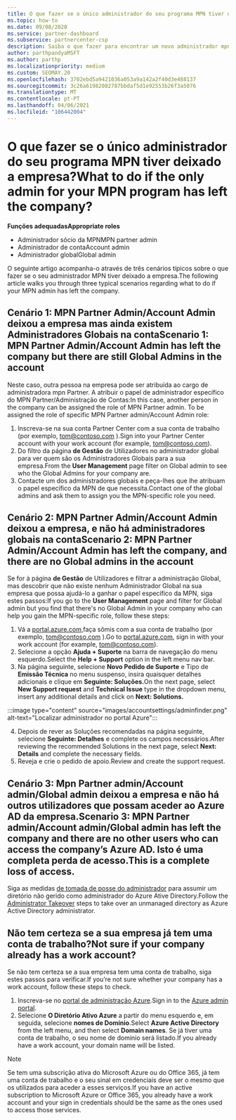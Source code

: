 ```yaml
---
title: O que fazer se o único administrador do seu programa MPN tiver deixado a empresa?
ms.topic: how-to
ms.date: 09/08/2020
ms.service: partner-dashboard
ms.subservice: partnercenter-csp
description: Saiba o que fazer para encontrar um novo administrador mpn ou obter ajuda da administração Global da sua empresa. Além disso, aprenda a adicionar um novo administrador partner center global.
author: parthpandyaMSFT
ms.author: parthp
ms.localizationpriority: medium
ms.custom: SEOMAY.20
ms.openlocfilehash: 3702ebd5a9421036a053a9a142a2f40d3e488137
ms.sourcegitcommit: 3c26a61982082787bbdaf5d1e92553b26f3a5076
ms.translationtype: MT
ms.contentlocale: pt-PT
ms.lasthandoff: 04/06/2021
ms.locfileid: "106442004"
---
```

# <a name="what-to-do-if-the-only-admin-for-your-mpn-program-has-left-the-company"></a><span data-ttu-id="3b8ef-103">O que fazer se o único administrador do seu programa MPN tiver deixado a empresa?</span><span class="sxs-lookup"><span data-stu-id="3b8ef-103">What to do if the only admin for your MPN program has left the company?</span></span>

<span data-ttu-id="3b8ef-104">**Funções adequadas**</span><span class="sxs-lookup"><span data-stu-id="3b8ef-104">**Appropriate roles**</span></span>

- <span data-ttu-id="3b8ef-105">Administrador sócio da MPN</span><span class="sxs-lookup"><span data-stu-id="3b8ef-105">MPN partner admin</span></span>
- <span data-ttu-id="3b8ef-106">Administrador de conta</span><span class="sxs-lookup"><span data-stu-id="3b8ef-106">Account admin</span></span>
- <span data-ttu-id="3b8ef-107">Administrador global</span><span class="sxs-lookup"><span data-stu-id="3b8ef-107">Global admin</span></span>

<span data-ttu-id="3b8ef-108">O seguinte artigo acompanha-o através de três cenários típicos sobre o que fazer se o seu administrador MPN tiver deixado a empresa.</span><span class="sxs-lookup"><span data-stu-id="3b8ef-108">The following article walks you through three typical scenarios regarding what to do if your MPN admin has left the company.</span></span>

## <a name="scenario-1-mpn-partner-adminaccount-admin-has-left-the-company-but-there-are-still-global-admins-in-the-account"></a><span data-ttu-id="3b8ef-109">Cenário 1: MPN Partner Admin/Account Admin deixou a empresa mas ainda existem Administradores Globais na conta</span><span class="sxs-lookup"><span data-stu-id="3b8ef-109">Scenario 1: MPN Partner Admin/Account Admin has left the company but there are still Global Admins in the account</span></span>

<span data-ttu-id="3b8ef-110">Neste caso, outra pessoa na empresa pode ser atribuída ao cargo de administradora mpn Partner. A atribuir o papel de administrador específico do MPN Partner/Administração de Contas:</span><span class="sxs-lookup"><span data-stu-id="3b8ef-110">In this case, another person in the company can be assigned the role of MPN Partner admin. To be assigned the role of specific MPN Partner admin/Account Admin role:</span></span>

1. <span data-ttu-id="3b8ef-111">Inscreva-se na sua conta Partner Center com a sua conta de trabalho (por exemplo, tom@contoso.com ).</span><span class="sxs-lookup"><span data-stu-id="3b8ef-111">Sign into your Partner Center account with your work account (for example, tom@contoso.com).</span></span>
1. <span data-ttu-id="3b8ef-112">Do filtro da página **de Gestão** de Utilizadores no administrador global para ver quem são os Administradores Globais para a sua empresa.</span><span class="sxs-lookup"><span data-stu-id="3b8ef-112">From the **User Management** page filter on Global admin to see who the Global Admins for your company are.</span></span> 
1. <span data-ttu-id="3b8ef-113">Contacte um dos administradores globais e peça-lhes que lhe atribuam o papel específico da MPN de que necessita.</span><span class="sxs-lookup"><span data-stu-id="3b8ef-113">Contact one of the global admins and ask them to assign you the MPN-specific role you need.</span></span> 

## <a name="scenario-2-mpn-partner-adminaccount-admin-has-left-the-company-and-there-are-no-global-admins-in-the-account"></a><span data-ttu-id="3b8ef-114">Cenário 2: MPN Partner Admin/Account Admin deixou a empresa, e não há administradores globais na conta</span><span class="sxs-lookup"><span data-stu-id="3b8ef-114">Scenario 2: MPN Partner Admin/Account Admin has left the company, and there are no Global admins in the account</span></span> 

<span data-ttu-id="3b8ef-115">Se for à página **de Gestão** de Utilizadores e filtrar a administração Global, mas descobrir que não existe nenhum Administrador Global na sua empresa que possa ajudá-lo a ganhar o papel específico da MPN, siga estes passos:</span><span class="sxs-lookup"><span data-stu-id="3b8ef-115">If you go to the **User Management** page and filter for Global admin but you find that there's no Global Admin in your company who can help you gain the MPN-specific role, follow these steps:</span></span>

1. <span data-ttu-id="3b8ef-116">Vá a [portal.azure.com,](https://ms.portal.azure.com/)faça sômis com a sua conta de trabalho (por exemplo, tom@contoso.com ).</span><span class="sxs-lookup"><span data-stu-id="3b8ef-116">Go to [portal.azure.com](https://ms.portal.azure.com/), sign in with your work account (for example, tom@contoso.com).</span></span> 
1. <span data-ttu-id="3b8ef-117">Selecione a opção **Ajuda + Suporte** na barra de navegação do menu esquerdo.</span><span class="sxs-lookup"><span data-stu-id="3b8ef-117">Select the **Help + Support** option in the left menu nav bar.</span></span>
1. <span data-ttu-id="3b8ef-118">Na página seguinte, selecione **Novo Pedido de Suporte** e Tipo de **Emissão Técnica** no menu suspenso, insira quaisquer detalhes adicionais e clique em **Seguinte: Soluções.**</span><span class="sxs-lookup"><span data-stu-id="3b8ef-118">On the next page, select **New Support request** and **Technical Issue** type in the dropdown menu, insert any additional details and click on **Next: Solutions.**</span></span>

:::image type="content" source="images/accountsettings/adminfinder.png" alt-text="Localizar administrador no portal Azure":::

4. <span data-ttu-id="3b8ef-120">Depois de rever as Soluções recomendadas na página seguinte, selecione **Seguinte: Detalhes** e complete os campos necessários.</span><span class="sxs-lookup"><span data-stu-id="3b8ef-120">After reviewing the recommended Solutions in the next page, select **Next: Details** and complete the necessary fields.</span></span>
1. <span data-ttu-id="3b8ef-121">Reveja e crie o pedido de apoio.</span><span class="sxs-lookup"><span data-stu-id="3b8ef-121">Review and create the support request.</span></span>


## <a name="scenario-3-mpn-partner-adminaccount-adminglobal-admin-has-left-the-company-and-there-are-no-other-users-who-can-access-the-companys-azure-ad-this-is-a-complete-loss-of-access"></a><span data-ttu-id="3b8ef-122">Cenário 3: Mpn Partner admin/Account admin/Global admin deixou a empresa e não há outros utilizadores que possam aceder ao Azure AD da empresa.</span><span class="sxs-lookup"><span data-stu-id="3b8ef-122">Scenario 3: MPN Partner admin/Account admin/Global admin has left the company and there are no other users who can access the company’s Azure AD.</span></span> <span data-ttu-id="3b8ef-123">Isto é uma completa perda de acesso.</span><span class="sxs-lookup"><span data-stu-id="3b8ef-123">This is a complete loss of access.</span></span>

<span data-ttu-id="3b8ef-124">Siga as medidas [de tomada de posse do administrador](/azure/active-directory/users-groups-roles/domains-admin-takeover#internal-admin-takeover) para assumir um diretório não gerido como administrador do Azure Ative Directory.</span><span class="sxs-lookup"><span data-stu-id="3b8ef-124">Follow the [Administrator Takeover](/azure/active-directory/users-groups-roles/domains-admin-takeover#internal-admin-takeover) steps to take over an unmanaged directory as Azure Active Directory administrator.</span></span>

## <a name="not-sure-if-your-company-already-has-a-work-account"></a><span data-ttu-id="3b8ef-125">Não tem certeza se a sua empresa já tem uma conta de trabalho?</span><span class="sxs-lookup"><span data-stu-id="3b8ef-125">Not sure if your company already has a work account?</span></span>

<span data-ttu-id="3b8ef-126">Se não tem certeza se a sua empresa tem uma conta de trabalho, siga estes passos para verificar.</span><span class="sxs-lookup"><span data-stu-id="3b8ef-126">If you’re not sure whether your company has a work account, follow these steps to check.</span></span>

1. <span data-ttu-id="3b8ef-127">Inscreva-se no [portal de administração Azure](https://ms.portal.azure.com).</span><span class="sxs-lookup"><span data-stu-id="3b8ef-127">Sign in to the [Azure admin portal](https://ms.portal.azure.com).</span></span>
2. <span data-ttu-id="3b8ef-128">Selecione **O Diretório Ativo Azure** a partir do menu esquerdo e, em seguida, selecione **nomes de Domínio**.</span><span class="sxs-lookup"><span data-stu-id="3b8ef-128">Select **Azure Active Directory** from the left menu, and then select **Domain names**.</span></span>
<span data-ttu-id="3b8ef-129">Se já tiver uma conta de trabalho, o seu nome de domínio será listado.</span><span class="sxs-lookup"><span data-stu-id="3b8ef-129">If you already have a work account, your domain name will be listed.</span></span>

>[!Note]
><span data-ttu-id="3b8ef-130">Se tem uma subscrição ativa do Microsoft Azure ou do Office 365, já tem uma conta de trabalho e o seu sinal em credenciais deve ser o mesmo que os utilizados para aceder a esses serviços.</span><span class="sxs-lookup"><span data-stu-id="3b8ef-130">If you have an active subscription to Microsoft Azure or Office 365, you already have a work account and your sign in credentials should be the same as the ones used to access those services.</span></span>